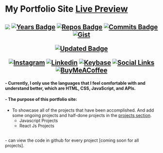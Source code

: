 # My Portfolio Site [Live Preview](https://jeffersonrj.vercel.app)

<h2 align="center">


[![](https://komarev.com/ghpvc/?username=jeffersonfed&label=Profile%20Visits&color=blue&style=flat)](#top)
[![Years Badge](https://badges.pufler.dev/years/jeffersonfed?&label=Years&color=blue&icon=5&pretty=false&style=flat)](#top)
[![Repos Badge](https://badges.pufler.dev/repos/jeffersonfed?&label=Repo&color=blue&icon=5&pretty=false&style=flat)](#top)
[![Commits Badge](https://badges.pufler.dev/commits/all/jeffersonfed?&label=Overall%20Commits&color=blue&icon=5&pretty=false&style=flat)](#top)
[![Gist](https://badges.pufler.dev/gists/jeffersonfed?&label=Gist&color=blue&icon=5&pretty=false&style=flat)](https://gist.github.com/jeffersonfed)

[![Updated Badge](https://badges.pufler.dev/updated/jeffersonfed/PortfolioSite?&label=Last%20Updated&color=blue&icon=5&pretty=false&style=for-the-badge)](https://github.com/jeffersonfed/PortfolioSite)


<!-- ## 🌐 Socials: -->
[![Instagram](https://img.shields.io/badge/Instagram-%23E4405F.svg?style=flat&logo=Instagram&logoColor=white)](https://www.instagram.com/ritchmi.shl) 
[![Linkedin](https://img.shields.io/badge/LinkedIn-0077B5?style=flat&logo=linkedin&logoColor=white)](https://linkedin.com/in/jeffersonfed)
[![Keybase](https://img.shields.io/badge/Keybase-black?style=flat&logo=keybase&logoColor=orange)](https://keybase.io/jeffersonfed/)
[![Social Links](https://img.shields.io/badge/My%20Social%20Links-000000?style=flat&logo=vercel&logoColor=white)](https://links-jefferson.vercel.app)
[![BuyMeACoffee](https://img.shields.io/badge/Support%20Me-ffdd00?style=flat&logo=buy-me-a-coffee&logoColor=black)](https://buymeacoffee.com/jeffersonfed)

</h2>

#### - Currently, I only use the languages that I feel comfortable with and understand better, which are HTML, CSS, JavaScript, and APIs.

#### - The purpose of this portfolio site:
- To showcase all of the projects that have been accomplished. And add some ongoing projects and half-done projects in the [projects section](https://jeffersonrj.vercel.app/projects.html).               
    - Javascript Projects
    - React Js Projects
<br>
- can view the code in github for every project [coming soon for all projects].